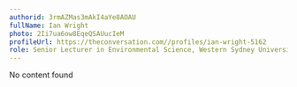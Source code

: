 ```yaml
---
authorid: 3rmAZMas3mAkI4aYe8AOAU
fullName: Ian Wright
photo: 2Ii7ua6ow8EqeQSAUucIeM
profileUrl: https://theconversation.com//profiles/ian-wright-5162
role: Senior Lecturer in Environmental Science, Western Sydney University
---
```

No content found